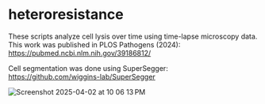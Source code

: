 # heteroresistance

These scripts analyze cell lysis over time using time-lapse microscopy data. This work was published in PLOS Pathogens (2024): https://pubmed.ncbi.nlm.nih.gov/39186812/

Cell segmentation was done using SuperSegger: https://github.com/wiggins-lab/SuperSegger


![Screenshot 2025-04-02 at 10 06 13 PM](https://github.com/user-attachments/assets/331e2d38-ee07-4e61-8e6e-74e54fdd2290)
